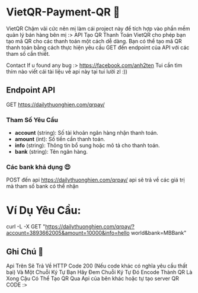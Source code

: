 # VietQR-Payment-QR 🫶
VietQR Chậm vãi cức nên mị làm cái project này để tích hợp vào phần mềm quản lý bán hàng bên mị :>
API Tạo QR Thanh Toán VietQR cho phép bạn tạo mã QR cho các thanh toán một cách dễ dàng. 
Bạn có thể tạo mã QR thanh toán bằng cách thực hiện yêu cầu GET đến endpoint của API với các tham số cần thiết.

Contact If u found any bug :> https://facebook.com/anh2ten
Tui cần tìm thím nào viết cái tài liệu về api này tại tui lười zl :))

## Endpoint API
GET https://dailythuonghien.com/qrpay/

### Tham Số Yêu Cầu

- **account** (string): Số tài khoản ngân hàng nhận thanh toán.
- **amount** (int): Số tiền cần thanh toán.
- **info** (string): Thông tin bổ sung hoặc mô tả cho thanh toán.
- **bank** (string): Tên ngân hàng.
 
### Các bank khả dụng 😍
POST đến api https://dailythuonghien.com/qrpay/
api sẽ trả về các giá trị mà tham số bank có thể nhận 

# Ví Dụ Yêu Cầu: 
curl -L -X GET "https://dailythuonghien.com/qrpay/?account=3893662005&amount=10000&info=hello world&bank=MBBank"

## Ghi Chú 📝
Api Trên Sẽ Trả Về HTTP Code 200 (Nếu code khác có nghĩa yêu cầu thất bại)
Và Một Chuỗi Ký Tự Bạn Hãy Đem Chuỗi Ký Tự Đó Encode Thành QR Là Xong
Cậu Có Thể Tạo QR Qua Api của bên khác hoặc tự tạo server QR CODE :>


